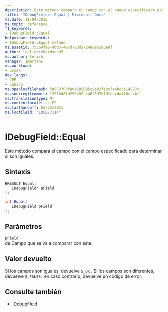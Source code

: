 ```yaml
---
description: Este método compara el campo con el campo especificado para determinar si son iguales.
title: 'IDebugField:: Equal | Microsoft Docs'
ms.date: 11/04/2016
ms.topic: reference
f1_keywords:
- IDebugField::Equal
helpviewer_keywords:
- IDebugField::Equal method
ms.assetid: 75369fe6-ddd3-497d-80d1-2488e6100e9f
author: leslierichardson95
ms.author: lerich
manager: jmartens
ms.workload:
- vssdk
dev_langs:
- CPP
- CSharp
ms.openlocfilehash: 58673703fa0e585095c9a82fe2c7a4bc3e14827c
ms.sourcegitcommit: f2916d8fd296b92cc402597d1d1eecda4f6cccbf
ms.translationtype: MT
ms.contentlocale: es-ES
ms.lasthandoff: 03/25/2021
ms.locfileid: "105077114"
---
```

# <a name="idebugfieldequal"></a>IDebugField::Equal
Este método compara el campo con el campo especificado para determinar si son iguales.

## <a name="syntax"></a>Sintaxis

```cpp
HRESULT Equal( 
   IDebugField* pField
);
```

```csharp
int Equal(
   IDebugField pField
);
```

## <a name="parameters"></a>Parámetros
`pField`\
de Campo que se va a comparar con este.

## <a name="return-value"></a>Valor devuelto
 Si los campos son iguales, devuelve `S_OK` . Si los campos son diferentes, devuelve `S_FALSE.` en caso contrario, devuelve un código de error.

## <a name="see-also"></a>Consulte también
- [IDebugField](../../../extensibility/debugger/reference/idebugfield.md)
